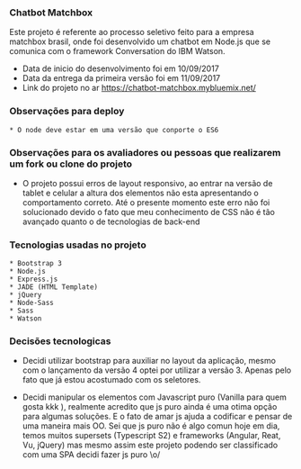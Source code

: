 ### Chatbot Matchbox

Este projeto é referente ao processo seletivo feito para a empresa matchbox brasil, 
onde foi desenvolvido um chatbot em Node.js que se comunica com o framework Conversation do IBM Watson.

* Data de inicio do desenvolvimento foi em 10/09/2017
* Data da entrega da primeira versão foi em 11/09/2017
* Link do projeto no ar https://chatbot-matchbox.mybluemix.net/

### Observações para deploy
    * O node deve estar em uma versão que conporte o ES6

### Observações para os avaliadores ou pessoas que realizarem um fork ou clone do projeto
* O projeto possui erros de layout responsivo, 
ao entrar na versão de tablet e celular a altura dos elementos não esta 
apresentando o comportamento correto. Até o presente momento este erro 
não foi solucionado devido o fato que meu conhecimento de CSS não 
é tão avançado quanto o de tecnologias de back-end

### Tecnologias usadas no projeto
    * Bootstrap 3
    * Node.js
    * Express.js
    * JADE (HTML Template)
    * jQuery
    * Node-Sass
    * Sass
    * Watson

### Decisões tecnologicas
* Decidi utilizar bootstrap para auxiliar no layout da aplicação, mesmo com o lançamento da versão 4 optei por utilizar a versão 3. 
Apenas pelo fato que já estou acostumado com os seletores.

* Decidi manipular os elementos com Javascript puro (Vanilla para quem gosta kkk ), 
realmente acredito que js puro ainda é uma otima opção para algumas soluções. 
E o fato de amar js ajuda a codificar e pensar de uma maneira mais OO. Sei que 
js puro não é algo comun hoje em dia, temos muitos supersets 
(Typescript S2) e frameworks (Angular, Reat, Vu, jQuery) mas mesmo assim este projeto podendo ser classificado com uma SPA 
decidi fazer js puro \o/ 


    